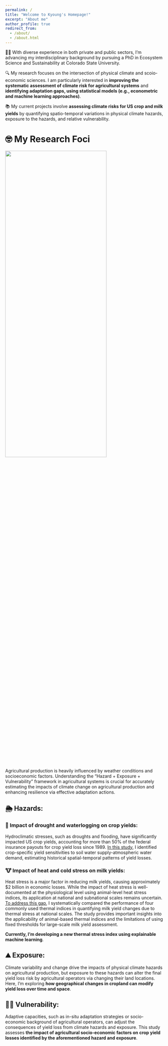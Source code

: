 ```yaml
---
permalink: /
title: "Welcome to Kyoung's Homepage!"
excerpt: "About me"
author_profile: true
redirect_from: 
  - /about/
  - /about.html
---
```



👩‍💻 With diverse experience in both private and public sectors, I’m advancing my interdisciplinary background by pursuing a PhD in Ecosystem Science and Sustainability at Colorado State University.

🔍 My research focuses on the intersection of physical climate and scoio-economic sciences. I am particularly interested in **improving the systematic assessment of climate risk for agricultural systems** and **identifying adaptation gaps, using statistical models (e.g., econometric and machine learning approaches)**.

📚 My current projects involve **assessing climate risks for US crop and milk yields** by quantifying spatio-temporal variations in physical climate hazards, exposure to the hazards, and relative vulnerability. 

# 🤓 My Research Foci 
<img src="/research_fig1.png.jpg" style="width: 80%; height: 50%" />

Agricultural production is heavily influenced by weather conditions and socioeconomic factors. Understanding  the “Hazard + Exposure + Vulnerability” framework in agricultural systems is crucial for accurately estimating the impacts of climate change on agricultural production and enhancing resilience via effective adaptation actions.

## 🌦️ Hazards:
### 🌾 Impact of drought and waterlogging on crop yields:
Hydroclimatic stresses, such as droughts and flooding, have significantly impacted US crop yields, accounting for more than 50% of the federal insurance payouts for crop yield loss since 1989. [In this study](https://iopscience.iop.org/article/10.1088/1748-9326/ad0c87#:~:text=Hydroclimatic%20stresses%20can%20negatively%20impact,scales%20is%20not%20well%20understood.), I identified crop-specific yield sensitivities to soil water supply-atmospheric water demand, estimating historical spatial-temporal patterns of yield losses.

### 🐮 Impact of heat and cold stress on milk yields:
Heat stress is a major factor in reducing milk yields, causing approximately $2 billion in economic losses. While the impact of heat stress is well-documented at the physiological level using animal-level heat stress indices, its application at national and subnational scales remains uncertain. [To address this gap](https://www.journalofdairyscience.org/article/S0022-0302(24)00733-1/fulltext), I systematically compared the performance of four commonly used thermal indices in quantifying milk yield changes due to thermal stress at national scales. The study provides important insights into the applicability of animal-based thermal indices and the limitations of using fixed thresholds for large-scale milk yield assessment.

**Currently, I’m developing a new thermal stress index using explainable machine learning**.

## ⛰️ Exposure:
Climate variability and change drive the impacts of physical climate hazards on agricultural production, but exposure to these hazards can alter the final yield loss risk by agricultural operators via changing their land locations. Here, I’m exploring **how geographical changes in cropland can modify yield loss over time and space**.

## 👩‍🌾 Vulnerability:
Adaptive capacities, such as in-situ adaptation strategies or socio-economic background of agricultural operators, can adjust the consequences of yield loss from climate hazards and exposure. This study assesses **the impact of agricultural socio-economic factors on crop yield losses identified by the aforementioned hazard and exposure**.
